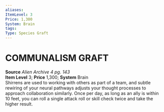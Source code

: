 ```yaml
---
aliases: 
ItemLevel: 3
Price: 1,300
System: Brain
tags: 
Type: Species Graft
---
```

# COMMUNALISM GRAFT
**Source** _Alien Archive 4 pg. 143_  
**Item Level** 3; **Price** 1,300; **System** Brain  
Shirrens are used to working with others as part of a team, and subtle rewiring of your neural pathways adjusts your thought processes to approach collaboration similarly. Once per day, as long as an ally is within 10 feet, you can roll a single attack roll or skill check twice and take the higher result.